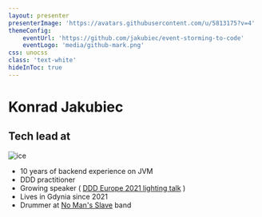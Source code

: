```yaml
---
layout: presenter
presenterImage: 'https://avatars.githubusercontent.com/u/5813175?v=4'
themeConfig:
    eventUrl: 'https://github.com/jakubiec/event-storming-to-code'
    eventLogo: 'media/github-mark.png'
css: unocss
class: 'text-white'
hideInToc: true
---
```


# Konrad Jakubiec

## Tech lead at 

![ice](https://www.iceservices.com/wp-content/themes/ice/assets/img/iceservices-logo.png)

* 10 years of backend experience on JVM
* DDD practitioner 
* Growing speaker ( [DDD Europe 2021 lighting talk](https://www.youtube.com/watch?v=QhcPk5zNk_Q) )
* Lives in Gdynia since 2021
* Drummer at [No Man's Slave](https://www.facebook.com/nomansslave) band

